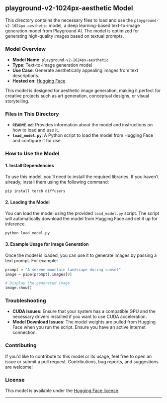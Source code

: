 
## **playground-v2-1024px-aesthetic Model**

This directory contains the necessary files to load and use the `playground-v2-1024px-aesthetic` model, a deep learning-based text-to-image generation model from Playground AI. The model is optimized for generating high-quality images based on textual prompts.

### **Model Overview**

- **Model Name**: `playground-v2-1024px-aesthetic`
- **Type**: Text-to-image generation model
- **Use Case**: Generate aesthetically appealing images from text descriptions.
- **Hosted on**: [Hugging Face](https://huggingface.co/playgroundai/playground-v2-1024px-aesthetic)
  
This model is designed for aesthetic image generation, making it perfect for creative projects such as art generation, conceptual designs, or visual storytelling.

### **Files in This Directory**

- **`README.md`**: Provides information about the model and instructions on how to load and use it.
- **`load_model.py`**: A Python script to load the model from Hugging Face and configure it for use.
  
### **How to Use the Model**

#### **1. Install Dependencies**

To use this model, you’ll need to install the required libraries. If you haven’t already, install them using the following command:

```bash
pip install torch diffusers
```

#### **2. Loading the Model**

You can load the model using the provided `load_model.py` script. The script will automatically download the model from Hugging Face and set it up for inference. 

```bash
python load_model.py
```

#### **3. Example Usage for Image Generation**

Once the model is loaded, you can use it to generate images by passing a text prompt. For example:

```python
prompt = "A serene mountain landscape during sunset"
image = pipe(prompt).images[0]

# Display the generated image
image.show()
```

### **Troubleshooting**

- **CUDA Issues**: Ensure that your system has a compatible GPU and the necessary drivers installed if you want to use CUDA acceleration.
- **Model Download Issues**: The model weights are pulled from Hugging Face when you run the script. Ensure you have an active internet connection.

### **Contributing**

If you'd like to contribute to this model or its usage, feel free to open an issue or submit a pull request. Contributions, bug reports, and suggestions are welcome!

### **License**

This model is available under the [Hugging Face license](https://huggingface.co/playgroundai/playground-v2-1024px-aesthetic).

---

